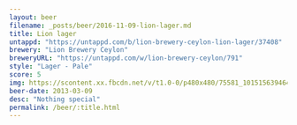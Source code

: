 ```yaml
---
layout: beer
filename: _posts/beer/2016-11-09-lion-lager.md
title: Lion lager
untappd: "https://untappd.com/b/lion-brewery-ceylon-lion-lager/37408"
brewery: "Lion Brewery Ceylon"
breweryURL: "https://untappd.com/w/lion-brewery-ceylon/791"
style: "Lager - Pale"
score: 5
img: https://scontent.xx.fbcdn.net/v/t1.0-0/p480x480/75581_10151563946433745_1440605873_n.jpg?oh=dc6186f81bd83dacf40bee8cbc04ba73&oe=591265FE
beer-date: 2013-03-09
desc: "Nothing special"
permalink: /beer/:title.html
---
```

